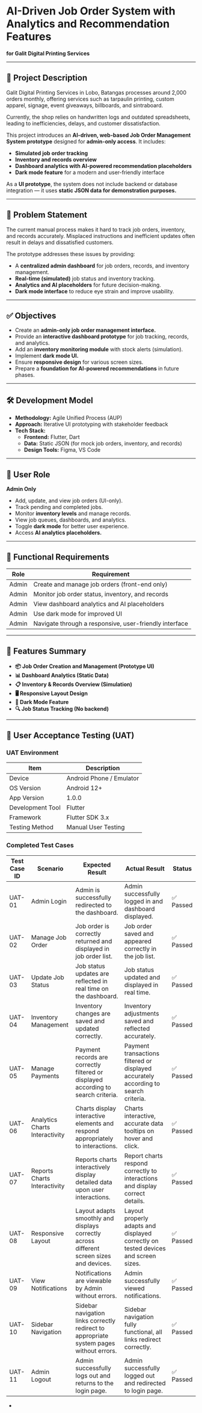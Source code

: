 # AI-Driven Job Order System with Analytics and Recommendation Features  
**for Galit Digital Printing Services**

---

## 📌 Project Description
Galit Digital Printing Services in Lobo, Batangas processes around 2,000 orders monthly, offering services such as tarpaulin printing, custom apparel, signage, event giveaways, billboards, and sintraboard.

Currently, the shop relies on handwritten logs and outdated spreadsheets, leading to inefficiencies, delays, and customer dissatisfaction.

This project introduces an **AI-driven, web-based Job Order Management System prototype** designed for **admin-only access**. It includes:
- **Simulated job order tracking**  
- **Inventory and records overview**  
- **Dashboard analytics with AI-powered recommendation placeholders**  
- **Dark mode feature** for a modern and user-friendly interface  

As a **UI prototype**, the system does not include backend or database integration — it uses **static JSON data for demonstration purposes.**

---

## 🎯 Problem Statement
The current manual process makes it hard to track job orders, inventory, and records accurately. Misplaced instructions and inefficient updates often result in delays and dissatisfied customers.

The prototype addresses these issues by providing:

- A **centralized admin dashboard** for job orders, records, and inventory management.  
- **Real-time (simulated)** job status and inventory tracking.  
- **Analytics and AI placeholders** for future decision-making.  
- **Dark mode interface** to reduce eye strain and improve usability.

---

## ✅ Objectives
- Create an **admin-only job order management interface.**  
- Provide an **interactive dashboard prototype** for job tracking, records, and analytics.  
- Add an **inventory monitoring module** with stock alerts (simulation).  
- Implement **dark mode UI.**  
- Ensure **responsive design** for various screen sizes.  
- Prepare a **foundation for AI-powered recommendations** in future phases.

---

## 🛠️ Development Model
- **Methodology:** Agile Unified Process (AUP)  
- **Approach:** Iterative UI prototyping with stakeholder feedback  
- **Tech Stack:**  
  - **Frontend:** Flutter, Dart 
  - **Data:** Static JSON (for mock job orders, inventory, and records)  
  - **Design Tools:** Figma, VS Code  

---

## 👤 User Role
**Admin Only**
- Add, update, and view job orders (UI-only).  
- Track pending and completed jobs.  
- Monitor **inventory levels** and manage records.  
- View job queues, dashboards, and analytics.  
- Toggle **dark mode** for better user experience.  
- Access **AI analytics placeholders.**

---

## 🔐 Functional Requirements
| **Role** | **Requirement** |
|----------|-----------------|
| Admin    | Create and manage job orders (front-end only) |
| Admin    | Monitor job order status, inventory, and records |
| Admin    | View dashboard analytics and AI placeholders |
| Admin    | Use dark mode for improved UI |
| Admin    | Navigate through a responsive, user-friendly interface |

---

## 📲 Features Summary
- **📦 Job Order Creation and Management (Prototype UI)**  
- **📊 Dashboard Analytics (Static Data)**  
- **📋 Inventory & Records Overview (Simulation)**  
- **🖥️ Responsive Layout Design**  
- **🌙 Dark Mode Feature**  
- **🔍 Job Status Tracking (No backend)**  

---

## 🧪 User Acceptance Testing (UAT)

### **UAT Environment**

| **Item**          | **Description**                 |
|-------------------|---------------------------------|
| Device            | Android Phone / Emulator        |
| OS Version        | Android 12+                     |
| App Version       | 1.0.0                           |
| Development Tool  | Flutter                         |
| Framework         | Flutter SDK 3.x                 |
| Testing Method    | Manual User Testing             |


### **Completed Test Cases**

| **Test Case ID** | **Scenario**                  | **Expected Result**                                      | **Actual Result**                                            | **Status** |
|------------------|--------------------------------|----------------------------------------------------------|--------------------------------------------------------------|------------|
| UAT-01           | Admin Login                    | Admin is successfully redirected to the dashboard.       | Admin successfully logged in and dashboard displayed.        | ✅ Passed  |
| UAT-02           | Manage Job Order               | Job order is correctly returned and displayed in job order list. | Job order saved and appeared correctly in the job list.       | ✅ Passed  |
| UAT-03           | Update Job Status              | Job status updates are reflected in real time on the dashboard. | Job status updated and displayed in real time.               | ✅ Passed  |
| UAT-04           | Inventory Management           | Inventory changes are saved and updated correctly.       | Inventory adjustments saved and reflected accurately.        | ✅ Passed  |
| UAT-05           | Manage Payments                | Payment records are correctly filtered or displayed according to search criteria. | Payment transactions filtered or displayed accurately according to search criteria. | ✅ Passed  |
| UAT-06           | Analytics Charts Interactivity | Charts display interactive elements and respond appropriately to interactions. | Charts interactive, accurate data tooltips on hover and click.| ✅ Passed  |
| UAT-07           | Reports Charts Interactivity   | Reports charts interactively display detailed data upon user interactions. | Report charts respond correctly to interactions and display correct details. | ✅ Passed  |
| UAT-08           | Responsive Layout              | Layout adapts smoothly and displays correctly across different screen sizes and devices. | Layout properly adapts and displayed correctly on tested devices and screen sizes. | ✅ Passed  |
| UAT-09           | View Notifications             | Notifications are viewable by Admin without errors.      | Admin successfully viewed notifications.                     | ✅ Passed  |
| UAT-10           | Sidebar Navigation             | Sidebar navigation links correctly redirect to appropriate system pages without errors. | Sidebar navigation fully functional, all links redirect correctly. | ✅ Passed  |
| UAT-11           | Admin Logout                   | Admin successfully logs out and returns to the login page.| Admin successfully logged out and redirected to login page.   | ✅ Passed  |


-
